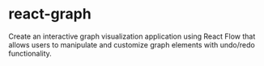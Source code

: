 # react-graph
Create an interactive graph visualization application using React Flow that allows users to manipulate and customize graph elements with undo/redo functionality.
